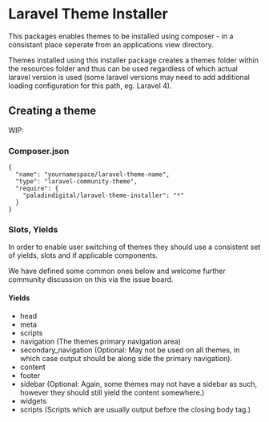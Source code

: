 # Laravel Theme Installer

This packages enables themes to be installed using composer - in a consistant place seperate from an applications view directory.

Themes installed using this installer package creates a themes folder within the resources folder and thus can be used regardless of which actual laravel version is used (some laravel versions may need to add additional loading configuration for this path, eg. Laravel 4).
 
## Creating a theme

WIP:

### Composer.json
    {
      "name": "yournamespace/laravel-theme-name",
      "type": "laravel-community-theme",
      "require": {
        "paladindigital/laravel-theme-installer": "*"
      }
    }

### Slots, Yields

In order to enable user switching of themes they should use a consistent set of yields, slots and if applicable components.

We have defined some common ones below and welcome further community discussion on this via the issue board.

#### Yields

 - head
 - meta
 - scripts
 - navigation (The themes primary navigation area)
 - secondary_navigation (Optional: May not be used on all themes, in which case output should be along side the primary navigation).
 - content
 - footer
 - sidebar (Optional: Again, some themes may not have a sidebar as such, however they should still yield the content somewhere.)
 - widgets
 - scripts (Scripts which are usually output before the closing body tag.)